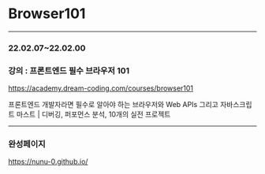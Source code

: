 # Browser101
---
### 22.02.07~22.02.00
### 강의 : 프론트엔드 필수 브라우저 101

https://academy.dream-coding.com/courses/browser101


프론트엔드 개발자라면 필수로 알아야 하는 브라우저와 Web APIs 그리고 자바스크립트 마스트 | 디버깅, 퍼포먼스 분석, 10개의 실전 프로젝트

---

### 완성페이지
https://nunu-0.github.io/
